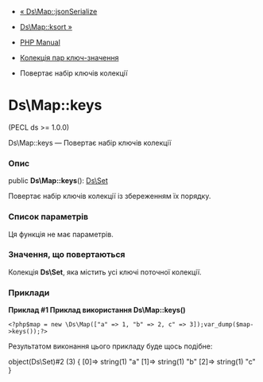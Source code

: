 - [« Ds\Map::jsonSerialize](ds-map.jsonserialize.md)
- [Ds\Map::ksort »](ds-map.ksort.md)

- [PHP Manual](index.md)
- [Колекція пар ключ-значення](class.ds-map.md)
- Повертає набір ключів колекції

# Ds\Map::keys

(PECL ds \>= 1.0.0)

Ds\Map::keys — Повертає набір ключів колекції

### Опис

public **Ds\Map::keys**(): [Ds\Set](class.ds-set.md)

Повертає набір ключів колекції із збереженням їх порядку.

### Список параметрів

Ця функція не має параметрів.

### Значення, що повертаються

Колекція **Ds\Set**, яка містить усі ключі поточної колекції.

### Приклади

**Приклад #1 Приклад використання **Ds\Map::keys()****

` <?php$map = new \Ds\Map(["a" => 1, "b" => 2, c" => 3]);var_dump($map->keys());?> `

Результатом виконання цього прикладу буде щось подібне:

object(Ds\Set)#2 (3) {
[0]=>
string(1) "a"
[1]=>
string(1) "b"
[2]=>
string(1) "c"
}
